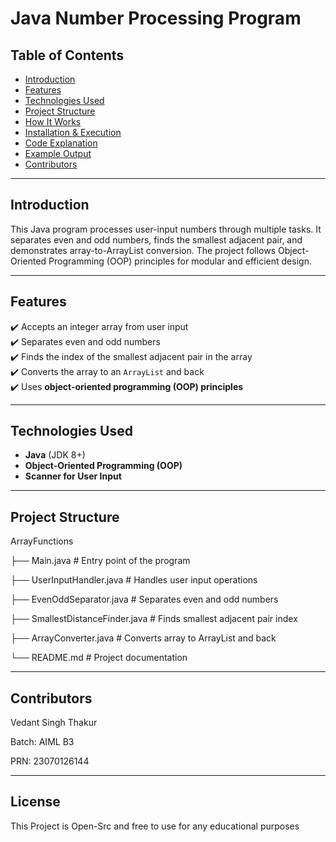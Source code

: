 # Java Number Processing Program  

## **Table of Contents**  
- [Introduction](#introduction)  
- [Features](#features)  
- [Technologies Used](#technologies-used)  
- [Project Structure](#project-structure)  
- [How It Works](#how-it-works)  
- [Installation & Execution](#installation--execution)  
- [Code Explanation](#code-explanation)  
- [Example Output](#example-output)  
- [Contributors](#contributors)  

---

## **Introduction**  
This Java program processes user-input numbers through multiple tasks. It separates even and odd numbers, finds the smallest adjacent pair, and demonstrates array-to-ArrayList conversion. The project follows Object-Oriented Programming (OOP) principles for modular and efficient design.  

---

## **Features**  
✔️ Accepts an integer array from user input  
✔️ Separates even and odd numbers  
✔️ Finds the index of the smallest adjacent pair in the array  
✔️ Converts the array to an `ArrayList` and back  
✔️ Uses **object-oriented programming (OOP) principles**  

---

## **Technologies Used**  
- **Java** (JDK 8+)  
- **Object-Oriented Programming (OOP)**  
- **Scanner for User Input**  

---

## **Project Structure**  

ArrayFunctions

 ├── Main.java               # Entry point of the program
 
 ├── UserInputHandler.java   # Handles user input operations
 
 ├── EvenOddSeparator.java   # Separates even and odd numbers
 
 ├── SmallestDistanceFinder.java # Finds smallest adjacent pair index
 
 ├── ArrayConverter.java     # Converts array to ArrayList and back
 
 └── README.md               # Project documentation

 ---
 
## **Contributors**

Vedant Singh Thakur

Batch: AIML B3

PRN: 23070126144

---

## **License**

This Project is Open-Src and free to use for any educational purposes
